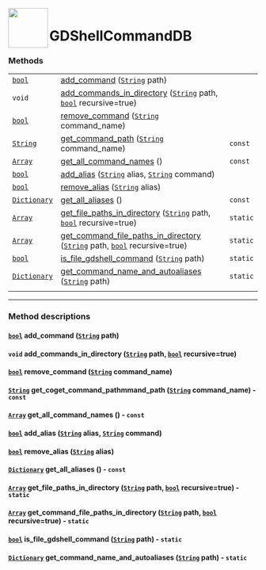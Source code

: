 [link_bool]: https://docs.godotengine.org/en/latest/classes/class_bool.html
[link_string]: https://docs.godotengine.org/en/latest/classes/class_string.html
[link_array]: https://docs.godotengine.org/en/stable/classes/class_array.html
[link_dictionary]: https://docs.godotengine.org/en/latest/classes/class_dictionary.html

<a href="https://github.com/Kubulambula/Godot-GDShell">
  <img src="https://github.com/Kubulambula/Godot-GDShell/blob/main/addons/gdshell/docs/assets/logo.png" align="left" width="80" height="80">
</a>

# GDShellCommandDB


### Methods
| | | |
| --- | --- | --- |
| [`bool`][link_bool] | [add_command](#add_command) ([`String`][link_string] path) | |
| `void` | [add_commands_in_directory](#add_commands_in_directory) ([`String`][link_string] path, [`bool`][link_bool] recursive=true) | |
| [`bool`][link_bool] | [remove_command](#remove_command) ([`String`][link_string] command_name) | |
| [`String`][link_string] | [get_command_path](#get_command_path) ([`String`][link_string] command_name) | `const` |
| [`Array`][link_array] | [get_all_command_names](#get_all_command_names) () | `const` |
| [`bool`][link_bool] | [add_alias](#add_alias) ([`String`][link_string] alias, [`String`][link_string] command) | |
| [`bool`][link_bool] | [remove_alias](#remove_alias) ([`String`][link_string] alias) | |
| [`Dictionary`][link_dictionary] | [get_all_aliases](#get_all_aliases) () | `const` |
| [`Array`][link_array] | [get_file_paths_in_directory](#get_file_paths_in_directory) ([`String`][link_string] path, [`bool`][link_bool] recursive=true) | `static` |
| [`Array`][link_array] | [get_command_file_paths_in_directory](#get_command_file_paths_in_directory) ([`String`][link_string] path, [`bool`][link_bool] recursive=true) | `static` |
| [`bool`][link_bool] | [is_file_gdshell_command](#is_file_gdshell_command) ([`String`][link_string] path) | `static` |
| [`Dictionary`][link_dictionary] | [get_command_name_and_autoaliases](#get_command_name_and_autoaliases) ([`String`][link_string] path) | `static` |
| | | |


---


### Method descriptions

<span id="add_command"><span>
#### [`bool`][link_bool] add_command ([`String`][link_string] path)

<span id="add_commands_in_directory"><span>
#### `void` add_commands_in_directory ([`String`][link_string] path, [`bool`][link_bool] recursive=true)

<span id="remove_command"><span>
#### [`bool`][link_bool] remove_command ([`String`][link_string] command_name)

<span id="get_command_path"><span>
#### [`String`][link_string] get_coget_command_pathmmand_path ([`String`][link_string] command_name) - `const`

<span id="get_all_command_names"><span>
#### [`Array`][link_array] get_all_command_names () - `const`

<span id="add_alias"><span>
#### [`bool`][link_bool] add_alias ([`String`][link_string] alias, [`String`][link_string] command)

<span id="remove_alias"><span>
#### [`bool`][link_bool] remove_alias ([`String`][link_string] alias)

<span id="get_all_aliases"><span>
#### [`Dictionary`][link_dictionary] get_all_aliases () - `const`

<span id="get_file_paths_in_directory"><span>
#### [`Array`][link_array] get_file_paths_in_directory ([`String`][link_string] path, [`bool`][link_bool] recursive=true) - `static`

<span id="get_command_file_paths_in_directory"><span>
#### [`Array`][link_array] get_command_file_paths_in_directory ([`String`][link_string] path, [`bool`][link_bool] recursive=true) - `static`

<span id="is_file_gdshell_command"><span>
#### [`bool`][link_bool] is_file_gdshell_command ([`String`][link_string] path) - `static`

<span id="get_command_name_and_autoaliases"><span>
#### [`Dictionary`][link_dictionary] get_command_name_and_autoaliases ([`String`][link_string] path) - `static`
